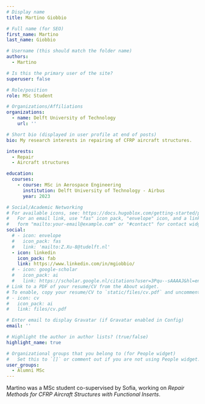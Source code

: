 ```yaml
---
# Display name
title: Martino Giobbio

# Full name (for SEO)
first_name: Martino
last_name: Giobbio

# Username (this should match the folder name)
authors:
  - Martino

# Is this the primary user of the site?
superuser: false

# Role/position
role: MSc Student

# Organizations/Affiliations
organizations:
  - name: Delft University of Technology
    url: ''

# Short bio (displayed in user profile at end of posts)
bio: My research interests in repairing of CFRP aircraft structures.

interests:
  - Repair
  - Aircraft structures

education:
  courses:
    - course: MSc in Aerospace Engineering
      institution: Delft University of Technology - Airbus
      year: 2023

# Social/Academic Networking
# For available icons, see: https://docs.hugoblox.com/getting-started/page-builder/#icons
#   For an email link, use "fas" icon pack, "envelope" icon, and a link in the
#   form "mailto:your-email@example.com" or "#contact" for contact widget.
social:
  # - icon: envelope
  #   icon_pack: fas
  #   link: 'mailto:Z.Xu-8@tudelft.nl'
  - icon: linkedin
    icon_pack: fab
    link: https://www.linkedin.com/in/mgiobbio/
  # - icon: google-scholar
  #   icon_pack: ai
  #   link: https://scholar.google.nl/citations?user=3Pqu--sAAAAJ&hl=en
# Link to a PDF of your resume/CV from the About widget.
# To enable, copy your resume/CV to `static/files/cv.pdf` and uncomment the lines below.
# - icon: cv
#   icon_pack: ai
#   link: files/cv.pdf

# Enter email to display Gravatar (if Gravatar enabled in Config)
email: ''

# Highlight the author in author lists? (true/false)
highlight_name: true

# Organizational groups that you belong to (for People widget)
#   Set this to `[]` or comment out if you are not using People widget.
user_groups:
  - Alumni MSc
---
```


Martino was a MSc student co-supervised by Sofia, working on *Repair Methods for CFRP Aircraft Structures with Functional Inserts*.
